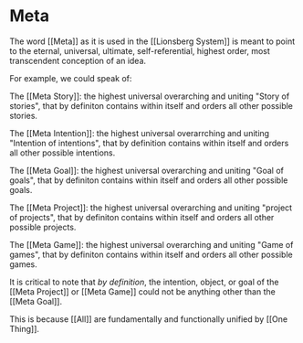 # Meta

The word [[Meta]] as it is used in the [[Lionsberg System]] is meant to point to the eternal, universal, ultimate, self-referential, highest order, most transcendent conception of an idea. 

For example, we could speak of:

The [[Meta Story]]: the highest universal overarching and uniting "Story of stories", that by definiton contains within itself and orders all other possible stories.

The [[Meta Intention]]: the highest universal overarrching and uniting "Intention of intentions", that by definition contains within itself and orders all other possible intentions.

The [[Meta Goal]]: the highest universal overarching and uniting "Goal of goals", that by definiton contains within itself and orders all other possible goals.

The [[Meta Project]]: the highest universal overarching and uniting "project of projects", that by definiton contains within itself and orders all other possible projects.

The [[Meta Game]]: the highest universal overarching and uniting "Game of games", that by definiton contains within itself and orders all other possible games.

It is critical to note that *by definition*, the intention, object, or goal of the [[Meta Project]] or [[Meta Game]] could not be anything other than the [[Meta Goal]].

This is because [[All]] are fundamentally and functionally unified by [[One Thing]]. 





